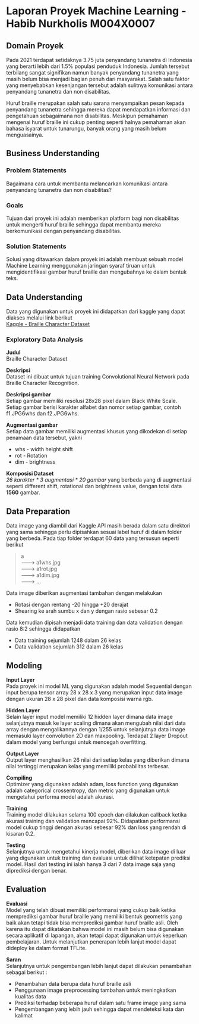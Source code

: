 # **Laporan Proyek Machine Learning - Habib Nurkholis M004X0007**
## **Domain Proyek**
Pada 2021 terdapat setidaknya 3.75 juta penyandang tunanetra di Indonesia yang berarti lebih dari 1.5% populasi penduduk Indonesia. Jumlah tersebut terbilang sangat signifikan namun banyak penyandang tunanetra yang masih belum bisa menjadi bagian penuh dari masyarakat. Salah satu faktor yang menyebabkan kesenjangan tersebut adalah sulitnya komunikasi antara penyandang tunanetra dan non disabilitas. 

Huruf braille merupakan salah satu sarana menyampaikan pesan kepada penyandang tunanetra sehingga mereka dapat mendapatkan informasi dan pengetahuan sebagaimana non disabilitas. Meskipun pemahaman mengenai huruf braille ini cukup penting seperti halnya pemahaman akan bahasa isyarat untuk tunarungu, banyak orang yang masih belum menguasainya.

## **Business Understanding**
### **Problem Statements**
Bagaimana cara untuk membantu melancarkan komunikasi antara penyandang tunanetra dan non disabilitas?

### **Goals**
Tujuan dari proyek ini adalah memberikan platform bagi non disabilitas untuk mengerti huruf braille sehingga dapat membantu mereka berkomunikasi dengan penyandang disabilitas.
### **Solution Statements**
Solusi yang ditawarkan dalam proyek ini adalah membuat sebuah model Machine Learning menggunakan jaringan syaraf tiruan untuk mengidentifikasi gambar huruf braille dan mengubahnya ke dalam bentuk teks.


## **Data Understanding**
Data yang digunakan untuk proyek ini didapatkan dari kaggle yang dapat diakses melalui link berikut    
[Kaggle - Braille Character Dataset](https://www.kaggle.com/datasets/shanks0465/braille-character-dataset)
### **Exploratory Data Analysis** 
**Judul**     
Braille Character Dataset

**Deskripsi**    
Dataset ini dibuat untuk tujuan training Convolutional Neural Network pada Braille Character Recognition.

**Deskripsi gambar**   
Setiap gambar memiliki resolusi 28x28 pixel dalam Black White Scale.
Setiap gambar berisi karakter alfabet dan nomor setiap gambar, contoh f1.JPG6whs dan f2.JPG6whs.

**Augmentasi gambar**   
Setiap data gambar memiliki augmentasi khusus yang dikodekan di setiap penamaan data tersebut, yakni 
* whs - width height shift    
* rot - Rotation    
* dim - brightness

**Komposisi Dataset**   
_26 karakter * 3 augmentasi * 20 gambar_ yang berbeda yang di augmentasi seperti different shift, rotational dan brightness value, dengan total data **1560** gambar.

## **Data Preparation**
Data image yang diambil dari Kaggle API masih berada dalam satu direktori yang sama sehingga perlu dipisahkan sesuai label huruf di dalam folder yang berbeda. Pada tiap folder terdapat 60 data yang tersusun seperti berikut
> a    
  ---> a1whs.jpg    
  ---> a1rot.jpg    
  ---> a1dim.jpg    
  ---> ...

Data image diberikan augmentasi tambahan dengan melakukan 
* Rotasi dengan rentang -20 hingga +20 derajat    
* Shearing ke arah sumbu x dan y dengan rasio sebesar 0.2
    
Data kemudian dipisah menjadi data training dan data validation dengan rasio 8:2 sehingga didapatkan 
* Data training sejumlah 1248 dalam 26 kelas    
* Data validation sejumlah 312 dalam 26 kelas

## **Modeling**
**Input Layer**    
Pada proyek ini model ML yang digunakan adalah model Sequential dengan input berupa tensor array 28 x 28 x 3 yang merupakan input data image dengan ukuran 28 x 28 pixel dan data komposisi warna rgb. 

**Hidden Layer**    
Selain layer input model memiliki 12 hidden layer dimana data image selanjutnya masuk ke layer scaling dimana akan mengubah nilai dari data array dengan mengalikannya dengan 1/255 untuk selanjutnya data image memasuki layer convolution 2D dan maxpooling. Terdapat 2 layer Dropout dalam model yang berfungsi untuk mencegah overfitting.

**Output Layer**      
Output layer menghasilkan 26 nilai dari setiap kelas yang diberikan dimana nilai tertinggi merupakan kelas yang memiliki probabilitas terbesar.

**Compiling**    
Optimizer yang digunakan adalah adam, loss function yang digunakan adalah categorical crossentropy, dan metric yang digunakan untuk mengetahui performa model adalah akurasi.

**Training**    
Training model dilakukan selama 100 epoch dan dilakukan callback ketika akurasi training dan validation mencapai 92%. Didapatkan performansi model cukup tinggi dengan akurasi sebesar 92% dan loss yang rendah di kisaran 0.2.

**Testing**    
Selanjutnya untuk mengetahui kinerja model, diberikan data image di luar yang digunakan untuk training dan evaluasi untuk dilihat ketepatan prediksi model. Hasil dari testing ini ialah hanya 3 dari 7 data image saja yang diprediksi dengan benar. 

## **Evaluation**
**Evaluasi**    
Model yang telah dibuat memiliki performansi yang cukup baik ketika memprediksi gambar huruf braille yang memiliki bentuk geometris yang baik akan tetapi tidak bisa memprediksi gambar huruf braille asli. Oleh karena itu dapat dikatakan bahwa model ini masih belum bisa digunakan secara aplikatif di lapangan, akan tetapi dapat digunakan untuk keperluan pembelajaran. Untuk melanjutkan penerapan lebih lanjut model dapat dideploy ke dalam format TFLite.

**Saran**    
Selanjutnya untuk pengembangan lebih lanjut dapat dilakukan penambahan sebagai berikut :
* Penambahan data berupa data huruf braille asli 
* Penggunaan image preprocessing tambahan untuk meningkatkan kualitas data
* Prediksi terhadap beberapa huruf dalam satu frame image yang sama
* Pengembangan yang lebih jauh sehingga dapat mendeteksi kata dan kalimat
